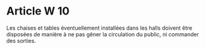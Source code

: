 # Article W 10

Les chaises et tables éventuellement installées dans les halls doivent être disposées de manière à ne pas gêner la circulation du public, ni commander des sorties.
